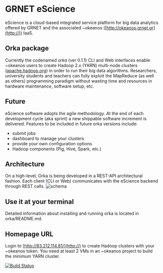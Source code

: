 # GRNET eScience
eScience is a cloud-based integrated service platform for big data analytics offered by GRNET and the associated ~okeanos ([http://okeanos.grnet.gr](http://)) IaaS.

## Orka package
Currently the codenamed *orka* (ver 0.1.1) CLI and Web interfaces enable ~okeanos users to create Hadoop 2.x \(YARN\) multi-node clusters ([apache.hadoop.org](http://)) in order to run their big data algorithms. Researchers, university students and teachers can fully exploit the MapReduce (as well as others) programming paradigm without wasting time and resources in hardware maintenance, software setup, etc.

## Future
eScience software adopts the agile methodology. At the end of each development cycle (aka sprint) a new shippable software increment is delivered. Features to be included in future orka  versions include:

- submit jobs
- dashboard to manage your clusters
- provide your own configuration options
- Hadoop components (Pig, Hive, Spark, etc.)
 
## Architecture
On a high-level, Orka is being developed in a REST-API architectural fashion. Each client (CLI or Web) communicates with the eScience backend through REST calls. ![schema](/images/arch.png)
 
## Use it at your terminal
Detailed information about installing and running orka is located in orka/README.md.

## Homepage URL	
Login to [http://83.212.114.81/](http://) to create Hadoop clusters with your ~okeanos token. You need at least 2 VMs in an ~okeanos project to build the minimum YARN cluster.

[![Build Status](https://travis-ci.org/grnet/e-science.svg?branch=develop)](https://travis-ci.org/grnet/e-science)
